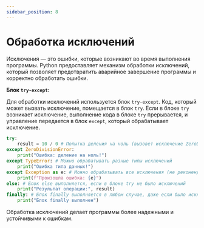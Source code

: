 ```yaml
---
sidebar_position: 8
---
```


# Обработка исключений

Исключения — это ошибки, которые возникают во время выполнения программы. Python предоставляет механизм обработки исключений, который позволяет предотвратить аварийное завершение программы и корректно обработать ошибки.

**Блок `try-except`:**

Для обработки исключений используется блок `try-except`. Код, который может вызвать исключение, помещается в блок `try`. Если в блоке `try` возникает исключение, выполнение кода в блоке `try` прерывается, и управление передается в блок `except`, который обрабатывает исключение.

```python
try:
    result = 10 / 0 # Попытка деления на ноль (вызовет исключение ZeroDivisionError)
except ZeroDivisionError:
    print("Ошибка: деление на ноль!")
except TypeError: # Можно обрабатывать разные типы исключений
    print("Ошибка типа данных!")
except Exception as e: # Можно обрабатывать все исключения (не рекомендуется для продакшна)
    print(f"Произошла ошибка: {e}")
else: # Блок else выполняется, если в блоке try не было исключений
    print("Результат операции:", result)
finally: # Блок finally выполняется в любом случае, даже если было исключение
    print("Блок finally выполнен")
```

Обработка исключений делает программы более надежными и устойчивыми к ошибкам.